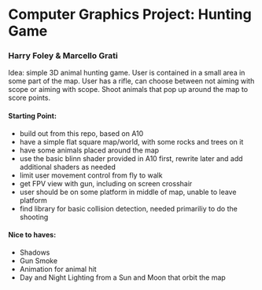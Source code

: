 # Computer Graphics Project: Hunting Game 
### Harry Foley & Marcello Grati

Idea: simple 3D animal hunting game.
User is contained in a small area in some part of the map. 
User has a rifle, can choose between not aiming with scope or aiming with scope.
Shoot animals that pop up around the map to score points.

#### Starting Point: 
- build out from this repo, based on A10
- have a simple flat square map/world, with some rocks and trees on it
- have some animals placed around the map
- use the basic blinn shader provided in A10 first, rewrite later and add additional shaders as needed
- limit user movement control from fly to walk
- get FPV view with gun, including on screen crosshair
- user should be on some platform in middle of map, unable to leave platform
- find library for basic collision detection, needed primariliy to do the shooting

#### Nice to haves:
- Shadows
- Gun Smoke
- Animation for animal hit
- Day and Night Lighting from a Sun and Moon that orbit the map
